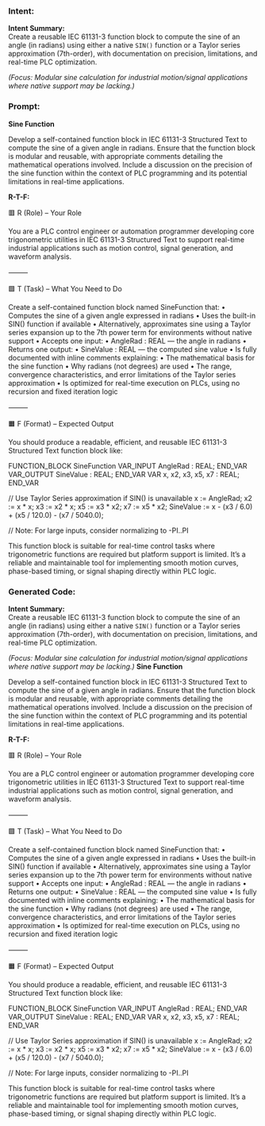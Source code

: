 ### Intent:
**Intent Summary:**  
Create a reusable IEC 61131-3 function block to compute the sine of an angle (in radians) using either a native `SIN()` function or a Taylor series approximation (7th-order), with documentation on precision, limitations, and real-time PLC optimization.  

*(Focus: Modular sine calculation for industrial motion/signal applications where native support may be lacking.)*

### Prompt:
**Sine Function**

Develop a self-contained function block in IEC 61131-3 Structured Text to compute the sine of a given angle in radians. Ensure that the function block is modular and reusable, with appropriate comments detailing the mathematical operations involved. Include a discussion on the precision of the sine function within the context of PLC programming and its potential limitations in real-time applications.

**R-T-F:**

🟥 R (Role) – Your Role

You are a PLC control engineer or automation programmer developing core trigonometric utilities in IEC 61131-3 Structured Text to support real-time industrial applications such as motion control, signal generation, and waveform analysis.

⸻

🟩 T (Task) – What You Need to Do

Create a self-contained function block named SineFunction that:
	•	Computes the sine of a given angle expressed in radians
	•	Uses the built-in SIN() function if available
	•	Alternatively, approximates sine using a Taylor series expansion up to the 7th power term for environments without native support
	•	Accepts one input:
	•	AngleRad : REAL — the angle in radians
	•	Returns one output:
	•	SineValue : REAL — the computed sine value
	•	Is fully documented with inline comments explaining:
	•	The mathematical basis for the sine function
	•	Why radians (not degrees) are used
	•	The range, convergence characteristics, and error limitations of the Taylor series approximation
	•	Is optimized for real-time execution on PLCs, using no recursion and fixed iteration logic

⸻

🟧 F (Format) – Expected Output

You should produce a readable, efficient, and reusable IEC 61131-3 Structured Text function block like:

FUNCTION_BLOCK SineFunction
VAR_INPUT
    AngleRad : REAL;
END_VAR
VAR_OUTPUT
    SineValue : REAL;
END_VAR
VAR
    x, x2, x3, x5, x7 : REAL;
END_VAR

// Use Taylor Series approximation if SIN() is unavailable
x := AngleRad;
x2 := x * x;
x3 := x2 * x;
x5 := x3 * x2;
x7 := x5 * x2;
SineValue := x - (x3 / 6.0) + (x5 / 120.0) - (x7 / 5040.0);

// Note: For large inputs, consider normalizing to -PI..PI

This function block is suitable for real-time control tasks where trigonometric functions are required but platform support is limited. It’s a reliable and maintainable tool for implementing smooth motion curves, phase-based timing, or signal shaping directly within PLC logic.

### Generated Code:
**Intent Summary:**  
Create a reusable IEC 61131-3 function block to compute the sine of an angle (in radians) using either a native `SIN()` function or a Taylor series approximation (7th-order), with documentation on precision, limitations, and real-time PLC optimization.  

*(Focus: Modular sine calculation for industrial motion/signal applications where native support may be lacking.)*
**Sine Function**

Develop a self-contained function block in IEC 61131-3 Structured Text to compute the sine of a given angle in radians. Ensure that the function block is modular and reusable, with appropriate comments detailing the mathematical operations involved. Include a discussion on the precision of the sine function within the context of PLC programming and its potential limitations in real-time applications.

**R-T-F:**

🟥 R (Role) – Your Role

You are a PLC control engineer or automation programmer developing core trigonometric utilities in IEC 61131-3 Structured Text to support real-time industrial applications such as motion control, signal generation, and waveform analysis.

⸻

🟩 T (Task) – What You Need to Do

Create a self-contained function block named SineFunction that:
	•	Computes the sine of a given angle expressed in radians
	•	Uses the built-in SIN() function if available
	•	Alternatively, approximates sine using a Taylor series expansion up to the 7th power term for environments without native support
	•	Accepts one input:
	•	AngleRad : REAL — the angle in radians
	•	Returns one output:
	•	SineValue : REAL — the computed sine value
	•	Is fully documented with inline comments explaining:
	•	The mathematical basis for the sine function
	•	Why radians (not degrees) are used
	•	The range, convergence characteristics, and error limitations of the Taylor series approximation
	•	Is optimized for real-time execution on PLCs, using no recursion and fixed iteration logic

⸻

🟧 F (Format) – Expected Output

You should produce a readable, efficient, and reusable IEC 61131-3 Structured Text function block like:

FUNCTION_BLOCK SineFunction
VAR_INPUT
    AngleRad : REAL;
END_VAR
VAR_OUTPUT
    SineValue : REAL;
END_VAR
VAR
    x, x2, x3, x5, x7 : REAL;
END_VAR

// Use Taylor Series approximation if SIN() is unavailable
x := AngleRad;
x2 := x * x;
x3 := x2 * x;
x5 := x3 * x2;
x7 := x5 * x2;
SineValue := x - (x3 / 6.0) + (x5 / 120.0) - (x7 / 5040.0);

// Note: For large inputs, consider normalizing to -PI..PI

This function block is suitable for real-time control tasks where trigonometric functions are required but platform support is limited. It’s a reliable and maintainable tool for implementing smooth motion curves, phase-based timing, or signal shaping directly within PLC logic.

